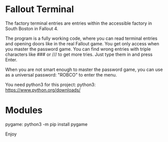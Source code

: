 # Fallout Terminal

The factory terminal entries are entries within the accessible factory in South Boston in Fallout 4. 

The program is a fully working code, where you can read terminal entries and opening doors like in the real Fallout game. You get only access when you master the password game. 
You can find wrong entries with triple characters like ### or /// to get more tries. Just type them in and press Enter.

When you are not smart enough to master the password game,
you can use as a universal password:
"ROBCO"
to enter the menu.

You need python3 for this project:
python3: https://www.python.org/downloads/

# Modules
pygame: python3 -m pip install pygame

Enjoy

